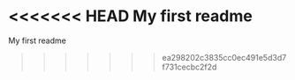 <<<<<<< HEAD
My first readme
=======
My first readme 
>>>>>>> ea298202c3835cc0ec491e5d3d7f731cecbc2f2d
